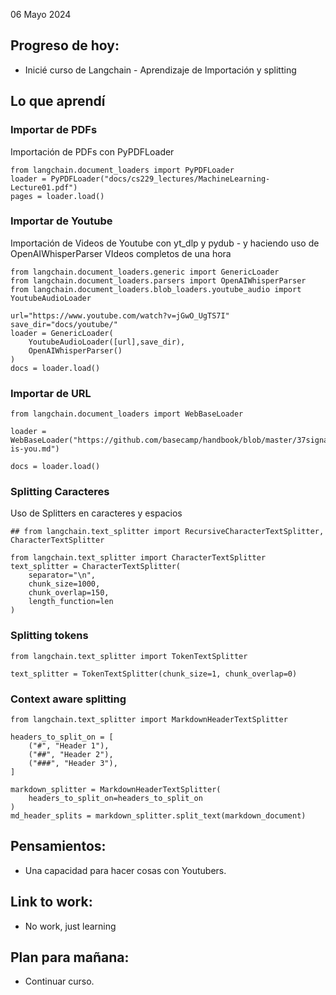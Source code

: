 06 Mayo 2024

## Progreso de hoy:
- Inicié curso de Langchain - Aprendizaje de Importación y splitting
## Lo que aprendí 

### Importar  de PDFs
Importación de PDFs con PyPDFLoader

```
from langchain.document_loaders import PyPDFLoader
loader = PyPDFLoader("docs/cs229_lectures/MachineLearning-Lecture01.pdf")
pages = loader.load()

```

###  Importar  de Youtube  
Importación de Videos de Youtube con  yt_dlp y pydub - y haciendo uso de OpenAIWhisperParser VIdeos completos de una hora 

```
from langchain.document_loaders.generic import GenericLoader
from langchain.document_loaders.parsers import OpenAIWhisperParser
from langchain.document_loaders.blob_loaders.youtube_audio import YoutubeAudioLoader

url="https://www.youtube.com/watch?v=jGwO_UgTS7I"
save_dir="docs/youtube/"
loader = GenericLoader(
    YoutubeAudioLoader([url],save_dir),
    OpenAIWhisperParser()
)
docs = loader.load()
```

### Importar  de URL 
```
from langchain.document_loaders import WebBaseLoader

loader = WebBaseLoader("https://github.com/basecamp/handbook/blob/master/37signals-is-you.md")

docs = loader.load()
```

### Splitting  Caracteres
Uso de Splitters en caracteres y espacios 

```
## from langchain.text_splitter import RecursiveCharacterTextSplitter, CharacterTextSplitter

from langchain.text_splitter import CharacterTextSplitter
text_splitter = CharacterTextSplitter(
    separator="\n",
    chunk_size=1000,
    chunk_overlap=150,
    length_function=len
)
```

### Splitting  tokens 
```
from langchain.text_splitter import TokenTextSplitter 

text_splitter = TokenTextSplitter(chunk_size=1, chunk_overlap=0)

```

### Context aware splitting
```
from langchain.text_splitter import MarkdownHeaderTextSplitter

headers_to_split_on = [
    ("#", "Header 1"),
    ("##", "Header 2"),
    ("###", "Header 3"),
]

markdown_splitter = MarkdownHeaderTextSplitter(
    headers_to_split_on=headers_to_split_on
)
md_header_splits = markdown_splitter.split_text(markdown_document)

```

## **Pensamientos**:
- Una capacidad para hacer cosas con Youtubers. 
## Link to work: 
- No work, just learning 
## Plan para mañana: 
- Continuar curso. 
